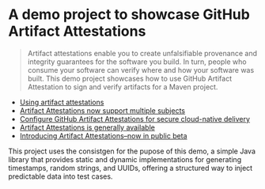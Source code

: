 # A demo project to showcase GitHub Artifact Attestations

> Artifact attestations enable you to create unfalsifiable provenance and integrity guarantees for the software you build. In turn, people who consume your software can verify where and how your software was built. This demo project showcases how to use GitHub Artifact Attestation to sign and verify artifacts for a Maven project.

- [Using artifact attestations](https://docs.github.com/enterprise-cloud@latest/actions/security-for-github-actions/using-artifact-attestations)
- [Artifact Attestations now support multiple subjects](https://github.blog/changelog/2024-12-04-artifact-attestations-now-support-multiple-subjects/)
- [Configure GitHub Artifact Attestations for secure cloud-native delivery](https://github.blog/security/supply-chain-security/configure-github-artifact-attestations-for-secure-cloud-native-delivery/)
- [Artifact Attestations is generally available](https://github.blog/changelog/2024-06-25-artifact-attestations-is-generally-available/)
- [Introducing Artifact Attestations–now in public beta](https://github.blog/news-insights/product-news/introducing-artifact-attestations-now-in-public-beta/)

This project uses the consistgen for the pupose of this demo, a simple Java library that provides static and dynamic implementations for generating timestamps, random strings, and UUIDs, offering a structured way to inject predictable data into test cases.